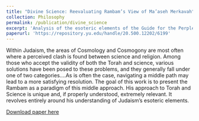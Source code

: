 ```yaml
---
title: "Divine Science: Reevaluating Rambam’s View of Ma’aseh Merkavah"
collection: Philosophy
permalink: /publication/divine_science
excerpt: 'Analysis of the esoteric elements of the Guide for the Perplexed'
paperurl: 'https://repository.yu.edu/handle/20.500.12202/6199'
---
```

Within Judaism, the areas of Cosmology and Cosmogony are most often where a perceived clash is found between science and religion. Among those who accept the validity of both the Torah and science, various solutions have been posed to these problems, and they generally fall under one of two categories....As is often the case, navigating a middle path may lead to a more satisfying resolution. The goal of this work is to present the Rambam as a paradigm of this middle approach. His approach to Torah and Science is unique and, if properly understood, extremely relevant. It revolves entirely around his understanding of Judaism’s esoteric elements.

<object data="../files/divine_science.pdf" width="1000" height="1000" type='application/pdf'></object>

[Download paper here](https://repository.yu.edu/handle/20.500.12202/6199)

